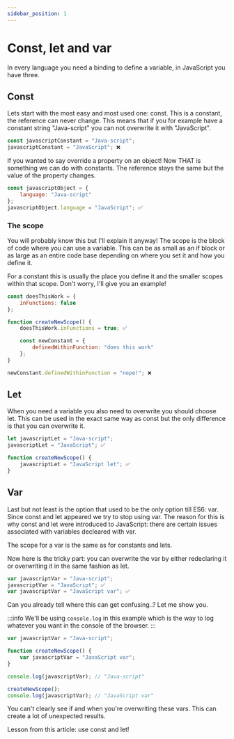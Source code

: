 ```yaml
---
sidebar_position: 1
---
```


# Const, let and var
In every language you need a binding to define a variable, in JavaScript you have three.


## Const
Lets start with the most easy and most used one: const. This is a constant, the reference can never change. This means that if you for example have a constant string "Java-script" you can not overwrite it with "JavaScript".

```js title="You can not overwrite a constant"
const javascriptConstant = "Java-script";
javascriptConstant = "JavaScript"; ❌
```

If you wanted to say override a property on an object! Now THAT is something we can do with constants. The reference stays the same but the value of the property changes.

```js title="You can overwrite a property within a constant"
const javascriptObject = {
    language: "Java-script"
};
javascriptObject.language = "JavaScript"; ✅
```

### The scope
You will probably know this but I'll explain it anyway! The scope is the block of code where you can use a variable. This can be as small as an if block or as large as an entire code base depending on where you set it and how you define it.

For a constant this is usually the place you define it and the smaller scopes within that scope. Don't worry, I'll give you an example!

```js title="The scope for constants"
const doesThisWork = {
    inFunctions: false
};

function createNewScope() {
    doesThisWork.inFunctions = true; ✅

    const newConstant = {
        definedWithinFunction: "does this work"
    };
}

newConstant.definedWithinFunction = "nope!"; ❌
```


## Let
When you need a variable you also need to overwrite you should choose let. This can be used in the exact same way as const but the only difference is that you can overwrite it.


```js title="You can overwrite a let anywhere in the right scope"
let javascriptLet = "Java-script";
javascriptLet = "JavaScript"; ✅

function createNewScope() {
    javascriptLet = "JavaScript let"; ✅
}
```


## Var
Last but not least is the option that used to be the only option till ES6: var. Since const and let appeared we try to stop using var. The reason for this is why const and let were introduced to JavaScript: there are certain issues associated with variables decleared with var.

The scope for a var is the same as for constants and lets.

Now here is the tricky part: you can overwrite the var by either redeclaring it or overwriting it in the same fashion as let.

```js title="The scope for vars"
var javascriptVar = "Java-script";
javascriptVar = "JavaScript"; ✅
var javascriptVar = "JavaScript var"; ✅
```

Can you already tell where this can get confusing..? Let me show you.

:::info
We'll be using `console.log` in this example which is the way to log whatever you want in the console of the browser.
:::

```js title="The pitfall of vars"
var javascriptVar = "Java-script";

function createNewScope() {
    var javascriptVar = "JavaScript var"; 
}

console.log(javascriptVar); // "Java-script"

createNewScope();
console.log(javascriptVar); // "JavaScript var"
```

You can't clearly see if and when you're overwriting these vars. This can create a lot of unexpected results.

Lesson from this article: use const and let!
